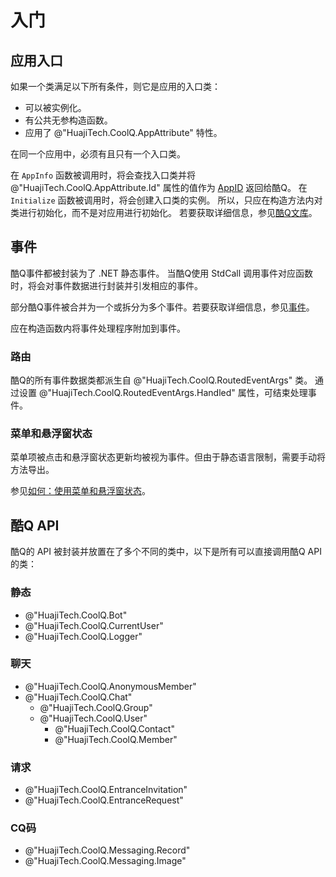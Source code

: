 # 入门

## 应用入口

如果一个类满足以下所有条件，则它是应用的入口类：

- 可以被实例化。
- 有公共无参构造函数。
- 应用了 @"HuajiTech.CoolQ.AppAttribute" 特性。

在同一个应用中，必须有且只有一个入口类。

在 `AppInfo` 函数被调用时，将会查找入口类并将 @"HuajiTech.CoolQ.AppAttribute.Id" 属性的值作为 [AppID](https://docs.cqp.im/dev/v9/appid/) 返回给酷Q。
在 `Initialize` 函数被调用时，将会创建入口类的实例。
所以，只应在构造方法内对类进行初始化，而不是对应用进行初始化。
若要获取详细信息，参见[酷Q文库](https://docs.cqp.im/dev/v9/tips/#%E5%90%AF%E5%8A%A8-%E5%88%9D%E5%A7%8B%E5%8C%96)。

## 事件

酷Q事件都被封装为了 .NET 静态事件。
当酷Q使用 StdCall 调用事件对应函数时，将会对事件数据进行封装并引发相应的事件。

部分酷Q事件被合并为一个或拆分为多个事件。若要获取详细信息，参见[事件](events.md)。

应在构造函数内将事件处理程序附加到事件。

### 路由

酷Q的所有事件数据类都派生自 @"HuajiTech.CoolQ.RoutedEventArgs" 类。
通过设置 @"HuajiTech.CoolQ.RoutedEventArgs.Handled" 属性，可结束处理事件。

### 菜单和悬浮窗状态

菜单项被点击和悬浮窗状态更新均被视为事件。但由于静态语言限制，需要手动将方法导出。

参见[如何：使用菜单和悬浮窗状态](howto_use_menus_and_statuses.md)。

## 酷Q API

酷Q的 API 被封装并放置在了多个不同的类中，以下是所有可以直接调用酷Q API 的类：

### 静态

- @"HuajiTech.CoolQ.Bot"
- @"HuajiTech.CoolQ.CurrentUser"
- @"HuajiTech.CoolQ.Logger"

### 聊天

- @"HuajiTech.CoolQ.AnonymousMember"
- @"HuajiTech.CoolQ.Chat"
     - @"HuajiTech.CoolQ.Group"
     - @"HuajiTech.CoolQ.User"
         - @"HuajiTech.CoolQ.Contact"
         - @"HuajiTech.CoolQ.Member"

### 请求

- @"HuajiTech.CoolQ.EntranceInvitation"
- @"HuajiTech.CoolQ.EntranceRequest"

### CQ码

- @"HuajiTech.CoolQ.Messaging.Record"
- @"HuajiTech.CoolQ.Messaging.Image"
